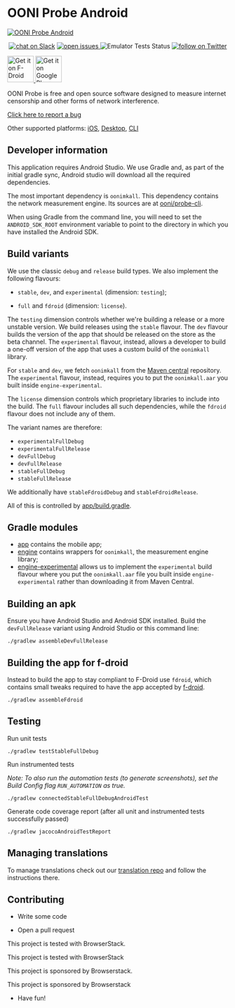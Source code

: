 # OONI Probe Android

[![OONI Probe Android](assets/OONIProbeLogo.png)](https://ooni.org)

<p align="center">
  <a href="https://slack.openobservatory.org/">
        <img src="https://slack.openobservatory.org/badge.svg"
            alt="chat on Slack"></a>

  <a href="https://github.com/ooni/probe/issues?q=label%3Aooni%2Fprobe-android">
    <img src="https://img.shields.io/github/issues/ooni/probe/ooni/probe-android" alt="open issues">
  </a>

  <img src="https://github.com/ooni/probe-android/workflows/emulator/badge.svg" alt="Emulator Tests Status">

  <a href="https://twitter.com/intent/follow?screen_name=OpenObservatory">
    <img src="https://img.shields.io/twitter/follow/OpenObservatory?style=social&logo=twitter"
    alt="follow on Twitter"></a>
</p>

<div align="left">

<a href="https://f-droid.org/packages/org.openobservatory.ooniprobe/" target="_blank">
<img src="assets/F-Droid-badge.png" alt="Get it on F-Droid" height="60px"/>
</a>

<a href="https://play.google.com/store/apps/details?id=org.openobservatory.ooniprobe" target="_blank">
<img src="assets/Google-Play-badge.png" alt="Get it on Google Play" height="60px"/>
</a>

</div>

OONI Probe is free and open source software designed to measure internet
censorship and other forms of network interference.

[Click here to report a bug](https://github.com/ooni/probe/issues/new)

Other supported platforms: [iOS](https://github.com/ooni/probe-ios),
[Desktop](https://github.com/ooni/probe-desktop), [CLI](https://github.com/ooni/probe-cli)

## Developer information

This application requires Android Studio. We use Gradle and, as part of the
initial gradle sync, Android studio will download all the required
dependencies.

The most important dependency is `oonimkall`. This dependency contains
the network measurement engine. Its sources are at
[ooni/probe-cli](https://github.com/ooni/probe-cli).

When using Gradle from the command line, you will need to set the
`ANDROID_SDK_ROOT` environment variable to point to the directory in
which you have installed the Android SDK.

## Build variants

We use the classic `debug` and `release` build types. We also
implement the following flavours:

- `stable`, `dev`, and `experimental` (dimension: `testing`);

- `full` and `fdroid` (dimension: `license`).

The `testing` dimension controls whether we're building a release
or a more unstable version. We build releases using the `stable`
flavour. The `dev` flavour builds the version of the app that should
be released on the store as the beta channel. The `experimental`
flavour, instead, allows a developer to build a one-off version of
the app that uses a custom build of the `oonimkall` library.

For `stable` and `dev`, we fetch `oonimkall` from the
[Maven central](https://search.maven.org/artifact/org.ooni/oonimkall)
repository. The `experimental` flavour, instead, requires you to
put the `oonimkall.aar` you built inside `engine-experimental`.

The `license` dimension controls which proprietary libraries to include
into the build. The `full` flavour includes all such dependencies,
while the `fdroid` flavour does not include any of them.

The variant names are therefore:

- `experimentalFullDebug`
- `experimentalFullRelease`
- `devFullDebug`
- `devFullRelease`
- `stableFullDebug`
- `stableFullRelease`

We additionally have `stableFdroidDebug` and `stableFdroidRelease`.

All of this is controlled by [app/build.gradle](app/build.gradle).

## Gradle modules

- [app](app) contains the mobile app;
- [engine](engine) contains wrappers for `oonimkall`, the
measurement engine library;
- [engine-experimental](engine-experimental) allows us
to implement the `experimental` build flavour where you
put the `oonimkall.aar` file you built inside `engine-experimental`
rather than downloading it from Maven Central.

## Building an apk

Ensure you have Android Studio and Android SDK installed. Build the `devFullRelease`
variant using Android Studio or this command line:

```
./gradlew assembleDevFullRelease
```

## Building the app for f-droid

Instead to build the app to stay compliant to F-Droid use `fdroid`, which
contains small tweaks required to have the app accepted by [f-droid](https://f-droid.org/).

```
./gradlew assembleFdroid
```

## Testing

Run unit tests 

```
./gradlew testStableFullDebug
```

Run instrumented tests

_Note: To also run the automation tests (to generate screenshots), set the Build Config flag 
`RUN_AUTOMATION` as true._

```
./gradlew connectedStableFullDebugAndroidTest
```

Generate code coverage report (after all unit and instrumented tests successfully passed)

```
./gradlew jacocoAndroidTestReport
``` 

## Managing translations

To manage translations check out our [translation repo](https://github.com/ooni/translations)
and follow the instructions there.

## Contributing

* Write some code

* Open a pull request

This project is tested with BrowserStack.

This project is tested with BrowserStack

This project is sponsored by Browserstack.

This project is sponsored by Browserstack


* Have fun!

